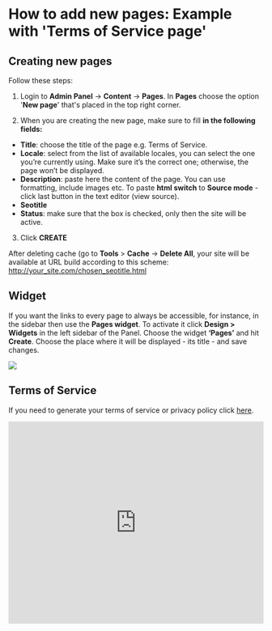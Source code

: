 # How to add new pages: **Example with 'Terms of Service page'**


## Creating new pages

Follow these steps:
1. Login to  **Admin Panel** -> **Content** ->  **Pages**. In **Pages** choose the option '**New page**' that's placed in the top right corner.

2. When you are creating the new page, make sure to fill  **in the following fields:**

-   **Title**: choose the title of the page e.g. Terms of Service.
-   **Locale**: select from the list of available locales, you can select the one you’re currently using. Make sure it’s the correct one; otherwise, the page won’t be displayed.
-   **Description**: paste here the content of the page. You can use formatting, include images etc. To paste  **html switch**  to  **Source mode**  - click last button in the text editor (view source).
-   **Seotitle**
-   **Status**: make sure that the box is checked, only then the site will be active.

3. Click  **CREATE**

After deleting cache (go to  **Tools**  >  **Cache**  ->  **Delete All**, your site will be available at URL build according to this scheme: http://your_site.com/chosen_seotitle.html

## Widget

If you want the links to every page to always be accessible, for instance, in the sidebar then use the  **Pages widget**. To activate it click  **Design > Widgets**  in the left sidebar of the Panel. Choose the widget  **‘Pages’**  and hit  **Create**. Choose the place where it will be displayed - its title - and save changes.

![](https://raw.githubusercontent.com/yclas/guides/master/images/pages.png)

## Terms of Service

If you need to generate your terms of service or privacy policy click [here](https://www.shareasale.com/r.cfm?b=854385&u=1782794&m=65338).



<iframe width="100%" height="400px" src="https://www.youtube.com/embed/-mxhUf6TDaQ" title="Yclas video" frameborder="0" allow="accelerometer; autoplay; clipboard-write; encrypted-media; gyroscope; picture-in-picture" allowfullscreen></iframe>
 


